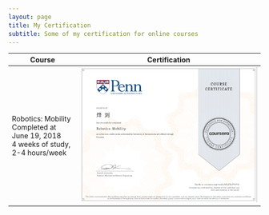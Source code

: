 ```yaml
---
layout: page
title: My Certification
subtitle: Some of my certification for online courses
---
```




| Course      | Certification |
| ----------- | ----------- |
| Robotics: Mobility <br> Completed at June 19, 2018 <br>  4 weeks of study, 2-4 hours/week  | ![certification](images/robotics_mobility.PNG)   |
